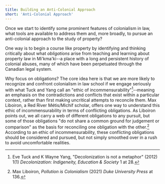 ```yaml
---
title: Building an Anti-Colonial Approach
short: 'Anti-Colonial Approach'
---
```


Once we start to identify some prominent features of colonialism in law, what tools are available to address them and, more broadly, to pursue an anti-colonial approach to the study of property?  

One way is to begin a course like property by identifying and thinking critically about what *obligations* arise from teaching and learning about property law in Mi'kma'ki--a place with a long and persistent history of colonial abuses, many of which have been perpetuated through the Canadian legal system. 

Why focus on obligations? The core idea here is that we are more likely to recognize and confront colonialism in law school if we engage seriously with what Tuck and Yang call an "ethic of incommensurability"[^tuck2012]--meaning an emphasis on the contradictions and conflicts that exist within a particular context, rather than first making uncritical attempts to reconcile them. Max Liboiron, a Red River Métis/Michif scholar, offers one way to understand this ethic of incommensurability in terms of conflicting obligations. As Liboiron points out, we all carry a web of different obligations to any pursuit, but some of those obligations "do not share a common ground for judgement or comparison" as the basis for reconciling one obligation with the other.[^liboiron2021] According to an ethic of incommensurability, these conflicting obligations should be considered and pursued, but not simply smoothed over in a rush to avoid uncomfortable realities. 

<!--James (sákéj) Youngblood Henderson, a member of the Chickasaw Nation and Cheyenne Nation and a legal scholar, writes about the connection between place, belonging, and obligations from an Indigenous worldview: 

> [A]n Aboriginal worldview is a spatial consciousness rather than material consciousness. Sharing and mobility discourages the accumulation of inessential resources. The sharing of space, then, is the meaning for all of Aboriginal life. The relations contained in those spaces shape both choice and placement and ultimately group life. Aboriginal people do not speak of living "there"; rather, each family or person "belongs" to the space. Belonging, then, is directly tied both linguistically and experientially to a space as well as to shared knowledge of a series of common places. Belonging to a space is more than just living in a place or using its resources; it is attendant with benefits and obligations. Belonging is viewed as a special responsibility.[^henderson1995] 

Keep Henderson’s quote in mind as you complete the next exercise.-->

[^tuck2012]: Eve Tuck and K Wayne Yang, "Decolonization is not a metaphor" (2012) 1(1) *Decolonization: Indigeneity, Education & Society* 1 at 28.

[^liboiron2021]: Max Liboiron, *Pollution is Colonialism* (2021) *Duke University Press* at 136.

[^henderson1995]: James [sákéj] Youngblood Henderson, “Mikmaw Tenure in Atlantic Canada” (1995) 18(2) _Dalhousie Law Journal_ 196 at 219
